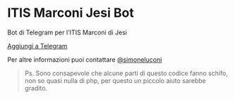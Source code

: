 # ITIS Marconi Jesi Bot
Bot di Telegram per l'ITIS Marconi di Jesi

[Aggiungi a Telegram](https://t.me/itismarconijesibot)

Per altre informazioni puoi contattare [@simoneluconi](https://t.me/simoneluconi)

>Ps. Sono consapevole che alcune parti di questo codice fanno schifo, non so quasi nulla di php, per questo un piccolo aiuto sarebbe gradito.
